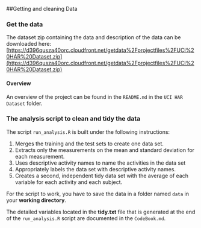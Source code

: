 ##Getting and cleaning Data

### Get the data
The dataset zip containing the data and description of the data can be downloaded here:
[https://d396qusza40orc.cloudfront.net/getdata%2Fprojectfiles%2FUCI%20HAR%20Dataset.zip](https://d396qusza40orc.cloudfront.net/getdata%2Fprojectfiles%2FUCI%20HAR%20Dataset.zip)

#### Overview
An overview of the project can be found in the `README.md` in the `UCI HAR Dataset` folder.


### The analysis script to clean and tidy the data

The script `run_analysis.R` is built under the following instructions:

1. Merges the training and the test sets to create one data set. 
2. Extracts only the measurements on the mean and standard deviation for each measurement. 
3. Uses descriptive activity names to name the activities in the data set 
4. Appropriately labels the data set with descriptive activity names. 
5. Creates a second, independent tidy data set with the average of each variable for each activity and each subject.


For the script to work, you have to save the data in a folder named `data` in your **working directory**.

The detailed variables located in the **tidy.txt** file that is generated at the end of the `run_analysis.R` script are documented in the `CodeBook.md`.







